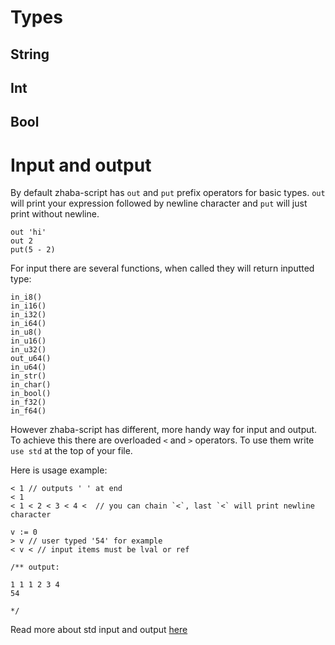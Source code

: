 # Types

## String

## Int

## Bool

# Input and output

By default zhaba-script has `out` and `put` prefix operators for basic types. `out` will print your expression followed by newline character and `put` will just print without newline.

```zh
out 'hi'
out 2
put(5 - 2)
```

For input there are several functions, when called they will return inputted type:

```zh
in_i8()
in_i16()
in_i32()
in_i64()
in_u8()
in_u16()
in_u32()
out_u64()
in_u64()
in_str()
in_char()
in_bool()
in_f32()
in_f64()
```

However zhaba-script has different, more handy way for input and output. To achieve this there are overloaded `<` and `>` operators. To use them write `use std` at the top of your file.

Here is usage example:

```zh
< 1 // outputs ' ' at end
< 1
< 1 < 2 < 3 < 4 <  // you can chain `<`, last `<` will print newline character

v := 0
> v // user typed '54' for example
< v < // input items must be lval or ref

/** output:

1 1 1 2 3 4
54

*/
```

Read more about std input and output [here](TODO)